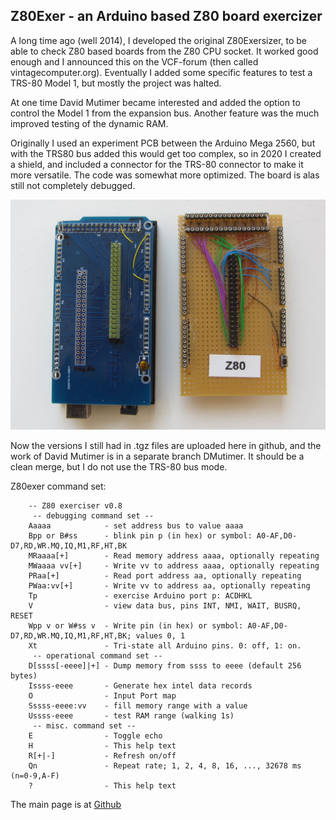 ## Z80Exer - an Arduino based Z80 board exercizer

A long time ago (well 2014), I developed the original Z80Exersizer, to be able to check Z80 based boards from the Z80 CPU
socket. It worked good enough and I announced this on the VCF-forum (then called vintagecomputer.org). Eventually I added 
some specific features to test a TRS-80 Model 1, but mostly the project was halted.

At one time David Mutimer became interested and added the option to control the Model 1 from the expansion bus. Another 
feature was the much improved testing of the dynamic RAM.

Originally I used an experiment PCB between the Arduino Mega 2560, but with the TRS80 bus added this would get too complex, 
so in 2020 I created a shield, and included a connector for the TRS-80 connector to make it more versatile. The code was 
somewhat more optimized. The board is alas still not completely debugged.

![Z80 exer shields; prototype and first PBC version](shields.jpg)

Now the versions I still had in .tgz files are uploaded here in github, and the work of David Mutimer is in a separate 
branch DMutimer. It should be a clean merge, but I do not use the TRS-80 bus mode.

Z80exer command set:

		-- Z80 exerciser v0.8                                          
 		 -- debugging command set --
		Aaaaa            - set address bus to value aaaa
		Bpp or B#ss      - blink pin p (in hex) or symbol: A0-AF,D0-D7,RD,WR.MQ,IQ,M1,RF,HT,BK
		MRaaaa[+]        - Read memory address aaaa, optionally repeating
		MWaaaa vv[+]     - Write vv to address aaaa, optionally repeating
		PRaa[+]          - Read port address aa, optionally repeating
		PWaa:vv[+]       - Write vv to address aa, optionally repeating
		Tp               - exercise Arduino port p: ACDHKL
		V                - view data bus, pins INT, NMI, WAIT, BUSRQ, RESET
		Wpp v or W#ss v  - Write pin (in hex) or symbol: A0-AF,D0-D7,RD,WR.MQ,IQ,M1,RF,HT,BK; values 0, 1
		Xt               - Tri-state all Arduino pins. 0: off, 1: on.
 		 -- operational command set --
		D[ssss[-eeee]|+] - Dump memory from ssss to eeee (default 256 bytes)
		Issss-eeee       - Generate hex intel data records
		O                - Input Port map
		Sssss-eeee:vv    - fill memory range with a value
		Ussss-eeee       - test RAM range (walking 1s)
 		 -- misc. command set --
		E                - Toggle echo
		H                - This help text
		R[+|-]           - Refresh on/off
		Qn               - Repeat rate; 1, 2, 4, 8, 16, ..., 32678 ms (n=0-9,A-F)
		?                - This help text



The main page is at [Github](https://electrickery.nl/digaud/arduino/Z80exer/)
